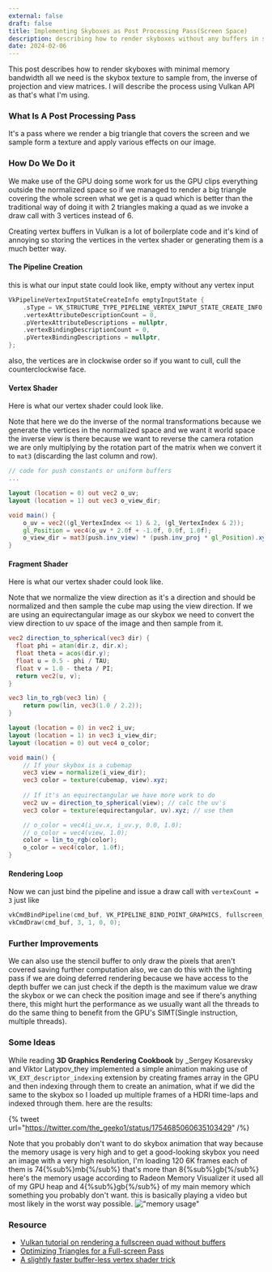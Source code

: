 ```yaml
---
external: false
draft: false
title: Implementing Skyboxes as Post Processing Pass(Screen Space)
description: describing how to render skyboxes without any buffers in screen space
date: 2024-02-06
---
```

This post describes how to render skyboxes with minimal memory bandwidth all we need
is the skybox texture to sample from, the inverse of projection and view matrices.
I will describe the process using Vulkan API as that's what I'm using.

### What Is A Post Processing Pass
It's a pass where we render a big triangle that covers the screen and we sample 
form a texture and apply various effects on our image.

### How Do We Do it
We make use of the GPU doing some work for us the GPU clips everything outside the normalized space
so if we managed to render a big triangle covering the whole screen what we get is a quad which is better than the traditional way of doing it with 2 triangles making a quad as we invoke a draw call with 3 vertices instead of 6.

Creating vertex buffers in Vulkan is a lot of boilerplate code and it's kind of annoying 
so storing the vertices in the vertex shader or generating them is a much better way.

#### The Pipeline Creation
this is what our input state could look like, empty without any vertex input

```cpp
VkPipelineVertexInputStateCreateInfo emptyInputState {
	.sType = VK_STRUCTURE_TYPE_PIPELINE_VERTEX_INPUT_STATE_CREATE_INFO,
	.vertexAttributeDescriptionCount = 0,
	.pVertexAttributeDescriptions = nullptr,
	.vertexBindingDescriptionCount = 0,
	.pVertexBindingDescriptions = nullptr,
};
```

also, the vertices are in clockwise order so if you want to cull, cull the counterclockwise face.

#### Vertex Shader
Here is what our vertex shader could look like.

Note that here we do the inverse of the normal transformations
because we generate the vertices in the normalized space and we want it world space 
the inverse view is there because we want to reverse the camera rotation we are only multiplying by
the rotation part of the matrix when we convert it to `mat3` (discarding the last column and row).

```glsl
// code for push constants or uniform buffers
... 

layout (location = 0) out vec2 o_uv;
layout (location = 1) out vec3 o_view_dir;

void main() {
	o_uv = vec2((gl_VertexIndex << 1) & 2, (gl_VertexIndex & 2));
	gl_Position = vec4(o_uv * 2.0f + -1.0f, 0.0f, 1.0f);
	o_view_dir = mat3(push.inv_view) * (push.inv_proj * gl_Position).xyz;
}
```

#### Fragment Shader
Here is what our vertex shader could look like.

Note that we normalize the view direction as it's a direction and should be normalized
and then sample the cube map using the view direction. If we are using an equirectangular image 
as our skybox we need to convert the view direction to uv space of the image and then sample from it.

```glsl
vec2 direction_to_spherical(vec3 dir) {
  float phi = atan(dir.z, dir.x);
  float theta = acos(dir.y);
  float u = 0.5 - phi / TAU;
  float v = 1.0 - theta / PI;
  return vec2(u, v);
}

vec3 lin_to_rgb(vec3 lin) {
	return pow(lin, vec3(1.0 / 2.2));
}

layout (location = 0) in vec2 i_uv;
layout (location = 1) in vec3 i_view_dir;
layout (location = 0) out vec4 o_color;

void main() {
	// If your skybox is a cubemap
	vec3 view = normalize(i_view_dir);
	vec3 color = texture(cubemap, view).xyz;
	
	// If it's an equirectangular we have more work to do
	vec2 uv = direction_to_spherical(view); // calc the uv's
	vec3 color = texture(equirectangular, uv).xyz; // use them

	// o_color = vec4(i_uv.x, i_uv.y, 0.0, 1.0);
	// o_color = vec4(view, 1.0);
	color = lin_to_rgb(color);
	o_color = vec4(color, 1.0f);
}
```

#### Rendering Loop
Now we can just bind the pipeline and issue a draw call with `vertexCount = 3` just like 
```cpp
vkCmdBindPipeline(cmd_buf, VK_PIPELINE_BIND_POINT_GRAPHICS, fullscreen_pipeline);
vkCmdDraw(cmd_buf, 3, 1, 0, 0);
```

### Further Improvements
We can also use the stencil buffer to only draw the pixels that aren't covered saving further computation
also, we can do this with the lighting pass if we are doing deferred rendering because we have access
to the depth buffer we can just check if the depth is the maximum value we draw the skybox or we can 
check the position image and see if there's anything there, this might hurt the performance as we usually
want all the threads to do the same thing to benefit from the GPU's SIMT(Single instruction, multiple threads).

### Some Ideas
While reading **3D Graphics Rendering Cookbook** by _Sergey Kosarevsky and Viktor Latypov_they implemented
a simple animation making use of `VK_EXT_descriptor_indexing` extension by creating frames array in the GPU
and then indexing through them to create an animation, what if we did the same to the skybox so I loaded up
multiple frames of a HDRI time-laps and indexed through them. here are the results:

{% tweet url="https://twitter.com/the_geeko1/status/1754685060635103429" /%}

Note that you probably don't want to do skybox animation that way because the memory usage is very high and
to get a good-looking skybox you need an image with a very high resolution, I'm loading 120 6K frames each
of them is 74{%sub%}mb{%/sub%} that's more than 8{%sub%}gb{%/sub%} here's the memory usage according
to Radeon Memory Visualizer it used all of my GPU heap and 4{%sub%}gb{%/sub%} of my main memory which something
you probably don't want. this is basically playing a video but most likely in the worst way possible.
!["memory usage"](/images/envmap-memory.png)

### Resource
- [Vulkan tutorial on rendering a fullscreen quad without buffers](https://www.saschawillems.de/blog/2016/08/13/vulkan-tutorial-on-rendering-a-fullscreen-quad-without-buffers/)
- [Optimizing Triangles for a Full-screen Pass](https://wallisc.github.io/rendering/2021/04/18/Fullscreen-Pass.html)
- [A slightly faster buffer-less vertex shader trick](https://www.reddit.com/r/gamedev/comments/2j17wk/a_slightly_faster_bufferless_vertex_shader_trick/)

